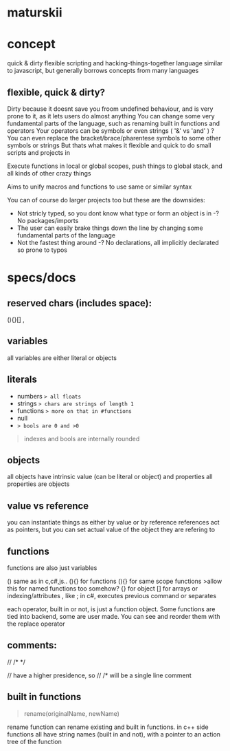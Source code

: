 # maturskii

# concept
quick & dirty flexible scripting and hacking-things-together language
similar to javascript, but generally borrows concepts from many languages

## flexible, quick & dirty?

Dirty because it doesnt save you froom undefined behaviour, and is very prone to it, as it lets users do almost anything
You can change some very fundamental parts of the language, such as renaming built in functions and operators
Your operators can be symbols or even strings ( '&' vs 'and' )
?You can even replace the bracket/brace/pharentese symbols to some other symbols or strings
But thats what makes it flexible and quick to do small scripts and projects in

Execute functions in local or global scopes, push things to global stack, and all kinds of other crazy things

Aims to unify macros and functions to use same or similar syntax

You can of course do larger projects too but these are the downsides:
- Not stricly typed, so you dont know what type or form an object is in
-? No packages/imports
- The user can easily brake things down the line by changing some fundamental parts of the language
- Not the fastest thing around
-? No declarations, all implicitly declarated so prone to typos

# specs/docs

## reserved chars (includes space):
(){}[] ,

## variables
all variables are either literal or objects

## literals
* numbers  `> all floats`
* strings  `> chars are strings of length 1`
* functions  `> more on that in #functions`
* null
* `> bools are 0 and >0`

> indexes and bools are internally rounded

## objects
all objects have intrinsic value (can be literal or object) and properties
all properties are objects

## value vs reference
you can instantiate things as either by value or by reference
references act as pointers, but you can set actual value of the object they are refering to

## functions
functions are also just variables

() same as in c,c#,js..
<identifier>(){} for functions
(){} for same scope functions >allow this for named functions too somehow?
{} for object
[] for arrays or indexing/attributes
, like ; in c#, executes previous command or separates

each operator, built in or not, is just a function object. Some functions are tied into backend, some are user made. You can see and reorder them with the replace operator


## comments:
// /\* \*/

// have a higher presidence, so // /\* will be a single line comment

## built in functions

> rename(originalName, newName)

rename function can rename existing and built in functions. in c++ side functions all have string names (built in and not), with a pointer to an action tree of the function
